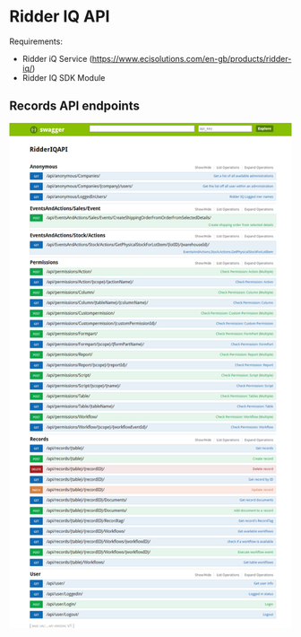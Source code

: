 <h1>Ridder IQ API</h1>

Requirements:
* Ridder iQ Service (<https://www.ecisolutions.com/en-gb/products/ridder-iq/>)
* Ridder IQ SDK Module

<h2>Records API endpoints</h2>

![plot](Images/ApiEndpoints.png?raw=true "Title")
